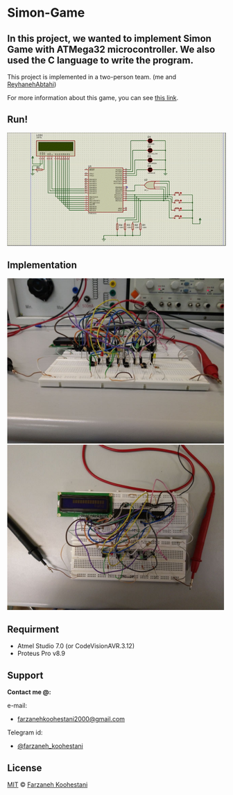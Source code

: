 # Simon-Game

## In this project, we wanted to implement **Simon Game** with **ATMega32** microcontroller. We also used the **C** language to write the program.

This project is implemented in a two-person team. (me and [ReyhanehAbtahi](https://github.com/ReyhaneAbtahi))

For more information about this game, you can see [this link](https://www.memozor.com/simon-games/simon-game).

## Run!
<img src="https://github.com/fark00/Simon-Game/blob/master/Run.gif">

## Implementation
<img src="https://github.com/fark00/Simon-Game/blob/master/Circuit1.jpg" width="500" height="380">

<img src="https://github.com/fark00/Simon-Game/blob/master/Circuit2.jpg" width="500" height="380">

## Requirment

* Atmel Studio 7.0 (or CodeVisionAVR.3.12) 
* Proteus Pro v8.9

## Support

**Contact me @:**

e-mail:

* farzanehkoohestani2000@gmail.com

Telegram id:

* [@farzaneh_koohestani](https://t.me/farzaneh_koohestani)

## License
[MIT](https://github.com/fark00/Simon-Game/blob/master/LICENSE)
&#0169; 
[Farzaneh Koohestani](https://github.com/fark00)
